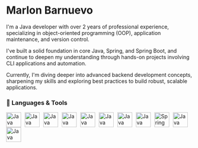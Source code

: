 # Marlon Barnuevo

I'm a Java developer with over 2 years of professional experience, specializing in object-oriented programming (OOP), application maintenance, and version control. 

I've built a solid foundation in core Java, Spring, and Spring Boot, and continue to deepen my understanding through hands-on projects involving CLI applications and automation. 

Currently, I'm diving deeper into advanced backend development concepts, sharpening my skills and exploring best practices to build robust, scalable applications.

### 🧰 Languages & Tools

<img align="left" alt="Java" width="40px" style="padding-right:7px;" src="https://cdn.jsdelivr.net/gh/devicons/devicon@latest/icons/intellij/intellij-original.svg" />
<img align="left" alt="Java" width="40px" style="padding-right:7px;" src="https://cdn.jsdelivr.net/gh/devicons/devicon@latest/icons/eclipse/eclipse-original.svg" />
<img align="left" alt="Java" width="40px" style="padding-right:7px;" src="https://cdn.jsdelivr.net/gh/devicons/devicon@latest/icons/vscode/vscode-original.svg" />
<img align="left" alt="Java" width="40px" style="padding-right:7px;" src="https://cdn.jsdelivr.net/gh/devicons/devicon@latest/icons/github/github-original.svg" />
<img align="left" alt="Java" width="40px" style="padding-right:7px;" src="https://cdn.jsdelivr.net/gh/devicons/devicon@latest/icons/html5/html5-original.svg"/>
<img align="left" alt="Java" width="40px" style="padding-right:7px;" src="https://cdn.jsdelivr.net/gh/devicons/devicon@latest/icons/css3/css3-original.svg"/>
<img align="left" alt="Java" width="40px" style="padding-right:7px;" src="https://cdn.jsdelivr.net/gh/devicons/devicon@latest/icons/maven/maven-original.svg"/>
<img align="left" alt="Java" width="40px" style="padding-right:7px;" src="https://cdn.jsdelivr.net/gh/devicons/devicon@latest/icons/gradle/gradle-original.svg" />
<img align="left" alt="Spring" width="40px" style="padding-right:7px;" src="https://cdn.jsdelivr.net/gh/devicons/devicon@latest/icons/spring/spring-original.svg"/>
<img align="left" alt="Java" width="40px" style="padding-right:7px;" src="https://cdn.jsdelivr.net/gh/devicons/devicon@latest/icons/java/java-original.svg"/>
<img align="left" alt="Java" width="40px" style="padding-right:7px;" src="https://cdn.jsdelivr.net/gh/devicons/devicon@latest/icons/docker/docker-original.svg" />


